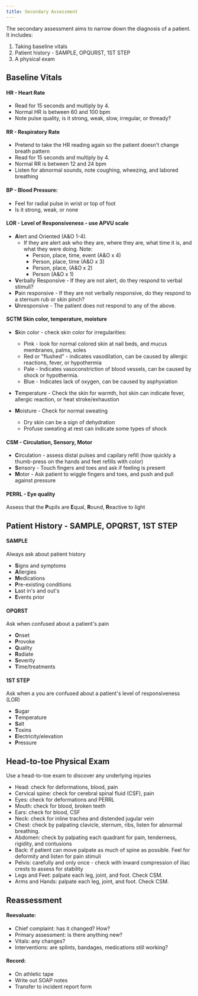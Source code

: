```yaml
---
title: Secondary Assessment
---
```


The secondary assessment aims to narrow down the diagnosis of a patient. It includes:

1.  Taking baseline vitals
2.  Patient history - SAMPLE, OPQURST, 1ST STEP
3.  A physical exam

## Baseline Vitals

#### HR - Heart Rate

- Read for 15 seconds and multiply by 4.
- Normal HR is between 60 and 100 bpm
- Note pulse quality, is it strong, weak, slow, irregular, or thready?

#### RR - Respiratory Rate

- Pretend to take the HR reading again so the patient doesn't change breath pattern
- Read for 15 seconds and multiply by 4.
- Normal RR is between 12 and 24 bpm
- Listen for abnormal sounds, note coughing, wheezing, and labored breathing

#### BP - Blood Pressure:

- Feel for radial pulse in wrist or top of foot
- Is it strong, weak, or none

#### LOR - Level of Responsiveness - use APVU scale

- **A**lert and Oriented (A&O 1-4).
  - If they are alert ask who they are, where they are, what time it is, and what they were doing. Note:
    - Person, place, time, event (A&O x 4)
    - Person, place, time (A&O x 3)
    - Person, place, (A&O x 2)
    - Person (A&O x 1)
- **V**erbally Responsive - If they are not alert, do they respond to verbal stimuli?
- **P**ain responsive - If they are not verbally responsive, do they respond to a sternum rub or skin pinch?
- **U**nresponsive - The patient does not respond to any of the above.

#### SCTM Skin color, temperature, moisture

- **S**kin color - check skin color for irregularities:

  - Pink - look for normal colored skin at nail beds, and mucus membranes, palms, soles
  - Red or "flushed" - indicates vasodilation, can be caused by allergic reactions, fever, or hypothermia
  - Pale - Indicates vasoconstriction of blood vessels, can be caused by shock or hypothermia.
  - Blue - Indicates lack of oxygen, can be caused by asphyxiation

- **T**emperature - Check the skin for warmth, hot skin can indicate fever, allergic reaction, or heat stroke/exhaustion
- **M**oisture - Check for normal sweating
  - Dry skin can be a sign of dehydration
  - Profuse sweating at rest can indicate some types of shock

#### CSM - Circulation, Sensory, Motor

- **C**irculation - assess distal pulses and capilary refill (how quickly a thumb-press on the hands and feet refills with color)
- **S**ensory - Touch fingers and toes and ask if feeling is present
- **M**otor - Ask patient to wiggle fingers and toes, and push and pull against pressure

#### PERRL - Eye quality

Assess that the **P**upils are **E**qual, **R**ound, **R**eactive to light

## Patient History - SAMPLE, OPQRST, 1ST STEP

#### SAMPLE

Always ask about patient history

- **S**igns and symptoms
- **A**llergies
- **M**edications
- **P**re-existing conditions
- **L**ast in's and out's
- **E**vents prior

#### OPQRST

Ask when confused about a patient's pain

- **O**nset
- **P**rovoke
- **Q**uality
- **R**adiate
- **S**everity
- **T**ime/treatments

#### 1ST STEP

Ask when a you are confused about a patient's level of responsiveness (LOR)

- **S**ugar
- **T**emperature
- **S**alt
- **T**oxins
- **E**lectricity/elevation
- **P**ressure

## Head-to-toe Physical Exam

Use a head-to-toe exam to discover any underlying injuries

- Head: check for deformations, blood, pain
- Cervical spine: check for cerebral spinal fluid (CSF), pain
- Eyes: check for deformations and PERRL
- Mouth: check for blood, broken teeth
- Ears: check for blood, CSF
- Neck: check for inline trachea and distended jugular vein
- Chest: check by palpating clavicle, sternum, ribs, listen for abnormal breathing.
- Abdomen: check by palpating each quadrant for pain, tenderness, rigidity, and contusions
- Back: if patient can move palpate as much of spine as possible. Feel for deformity and listen for pain stimuli
- Pelvis: carefully and only once - check with inward compression of iliac crests to assess for stability
- Legs and Feet: palpate each leg, joint, and foot. Check CSM.
- Arms and Hands: palpate each leg, joint, and foot. Check CSM.

## Reassessment

#### Reevaluate:

- Chief complaint: has it changed? How?
- Primary assessment: is there anything new?
- Vitals: any changes?
- Interventions: are splints, bandages, medications still working?

#### Record:

- On athletic tape
- Write out SOAP notes
- Transfer to incident report form
